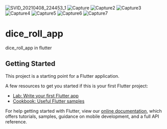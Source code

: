 ![SVID_20210408_224453_1](https://user-images.githubusercontent.com/80968009/114074977-70e20180-98be-11eb-8bbb-afb0d4a69e4f.gif)
![Capture](https://user-images.githubusercontent.com/80968009/113483144-6e953700-94bb-11eb-8dc4-1e67a4886cc3.PNG)
![Capture2](https://user-images.githubusercontent.com/80968009/113483147-705efa80-94bb-11eb-9838-a9e7d15bebb5.PNG)
![Capture3](https://user-images.githubusercontent.com/80968009/113483149-70f79100-94bb-11eb-85eb-50e41b7c35cd.PNG)
![Capture4](https://user-images.githubusercontent.com/80968009/113483151-7228be00-94bb-11eb-92a0-24993698f64a.PNG)
![Capture5](https://user-images.githubusercontent.com/80968009/113483152-72c15480-94bb-11eb-990b-c8f47e3b7ba7.PNG)
![Capture6](https://user-images.githubusercontent.com/80968009/113483156-7359eb00-94bb-11eb-8d23-a81d6293b9b1.PNG)
![Capture7](https://user-images.githubusercontent.com/80968009/113483158-73f28180-94bb-11eb-9efa-141a5b5857a6.PNG)
# dice_roll_app

dice_roll_app in flutter 

## Getting Started

This project is a starting point for a Flutter application.

A few resources to get you started if this is your first Flutter project:

- [Lab: Write your first Flutter app](https://flutter.dev/docs/get-started/codelab)
- [Cookbook: Useful Flutter samples](https://flutter.dev/docs/cookbook)

For help getting started with Flutter, view our
[online documentation](https://flutter.dev/docs), which offers tutorials,
samples, guidance on mobile development, and a full API reference.
